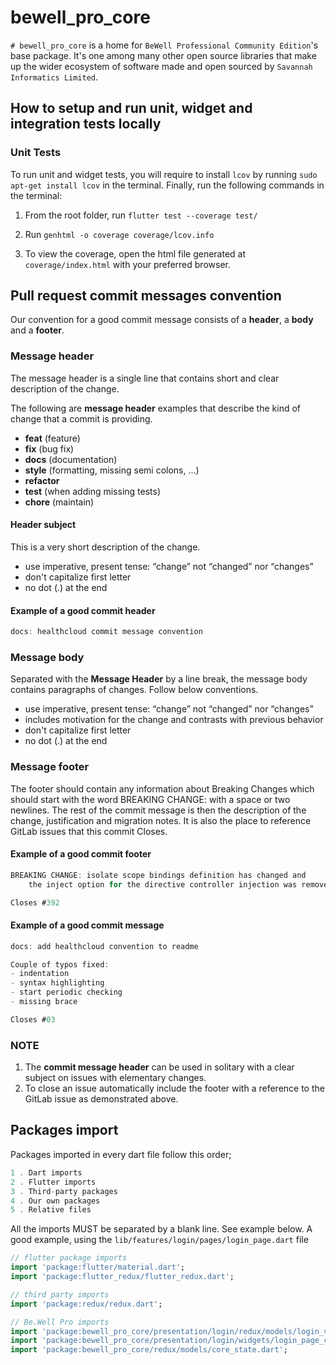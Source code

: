 # bewell_pro_core

`# bewell_pro_core` is a home for `BeWell Professional Community Edition`'s base package. It's one among many other open source libraries that make up the wider ecosystem of software made and open sourced by `Savannah Informatics Limited`.

## How to setup and run unit, widget and integration tests locally

### Unit Tests

To run unit and widget tests, you will require to install `lcov` by running `sudo apt-get install lcov` in the terminal. Finally, run the following commands in the terminal:

1. From the root folder, run `flutter test --coverage test/`

2. Run `genhtml -o coverage coverage/lcov.info`

3. To view the coverage, open the html file generated at `coverage/index.html` with your preferred browser.

## Pull request commit messages convention

Our convention for a good commit message consists of a **header**, a **body** and a **footer**.

### Message header

The message header is a single line that contains short and clear description of the change.

The following are **message header** examples that describe the kind of change that a commit is providing.

- **feat** (feature)
- **fix** (bug fix)
- **docs** (documentation)
- **style** (formatting, missing semi colons, …)
- **refactor**
- **test** (when adding missing tests)
- **chore** (maintain)

#### Header subject

This is a very short description of the change.

- use imperative, present tense: “change” not “changed” nor “changes”
- don't capitalize first letter
- no dot (.) at the end

#### Example of a good commit header

```dart
docs: healthcloud commit message convention
```

### Message body

Separated with the **Message Header** by a line break, the message body contains paragraphs of changes. Follow below conventions.

- use imperative, present tense: “change” not “changed” nor “changes”
- includes motivation for the change and contrasts with previous behavior
- don't capitalize first letter
- no dot (.) at the end

### Message footer

The footer should contain any information about Breaking Changes which should start with the word BREAKING CHANGE: with a space or two newlines. The rest of the commit message is then the description of the change, justification and migration notes. It is also the place to reference GitLab issues that this commit Closes.

#### Example of a good commit footer

```dart
BREAKING CHANGE: isolate scope bindings definition has changed and
    the inject option for the directive controller injection was removed.

Closes #392
```

#### Example of a good commit message

```dart
docs: add healthcloud convention to readme

Couple of typos fixed:
- indentation
- syntax highlighting
- start periodic checking
- missing brace

Closes #03
```

### NOTE

1. The **commit message header** can be used in solitary with a clear subject on issues with elementary changes.
2. To close an issue automatically include the footer with a reference to the GitLab issue as demonstrated above.

## Packages import

Packages imported in every dart file follow this order;

```dart
1 . Dart imports
2 . Flutter imports
3 . Third-party packages
4 . Our own packages
5 . Relative files
```

All the imports MUST be separated by a blank line. See example below. A good example, using the `lib/features/login/pages/login_page.dart` file

```dart
// flutter package imports
import 'package:flutter/material.dart';
import 'package:flutter_redux/flutter_redux.dart';

// third party imports
import 'package:redux/redux.dart';

// Be.Well Pro imports
import 'package:bewell_pro_core/presentation/login/redux/models/login_viewmodel.dart';
import 'package:bewell_pro_core/presentation/login/widgets/login_page_content.dart';
import 'package:bewell_pro_core/redux/models/core_state.dart';
```
